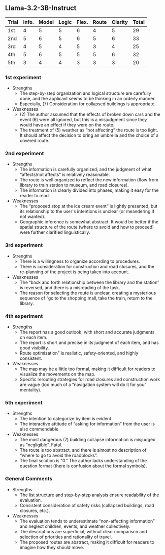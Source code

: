 ## Llama-3.2-3B-Instruct

| Trial | Info. | Model | Logic | Flex. | Route | Clarity | Total |
| --- | --- | --- | --- | --- | --- | --- | --- |
| 1st | 4 | 5 | 5 | 6 | 4 | 5 | 29 |
| 2nd | 5 | 6 | 5 | 6 | 5 | 6 | 33 |
| 3rd | 4 | 5 | 4 | 5 | 3 | 4 | 25 |
| 4th | 5 | 6 | 5 | 5 | 5 | 6 | 32 |
| 5th | 3 | 4 | 4 | 3 | 3 | 3 | 20 |

### 1st experiment

- Strengths
    - The step-by-step organization and logical structure are carefully done, and the applicant seems to be thinking in an orderly manner.
    - Especially, (7) Consideration for collapsed buildings is appropriate.
- Weaknesses
    - (2) The author assumed that the effects of broken down cars and the event (6) were all ignored, but this is a misjudgment since they would have an effect if they were on the route.
    - The treatment of (5) weather as “not affecting” the route is too light. It should affect the decision to bring an umbrella and the choice of a covered route.

### 2nd experiment

- Strengths
    - The information is carefully organized, and the judgment of what “affects/not affects” is relatively reasonable.
    - The route is well organized to reflect the new information (flow from library to train station to museum, and road closures).
    - The information is clearly divided into phases, making it easy for the reader to read.
- Weaknesses
    - The “proposed stop at the ice cream event” is lightly presented, but its relationship to the user's intentions is unclear (or meandering if not wanted).
    - Geographic inference is somewhat abstract. It would be better if the spatial structure of the route (where to avoid and how to proceed) were further clarified linguistically.

### 3rd experiment

- Strengths
    - There is a willingness to organize according to procedures.
    - There is consideration for construction and road closures, and the re-planning of the project is being taken into account.
- Weaknesses
    - The “back and forth relationship between the library and the station” is reversed, and there is a misreading of the task.
    - The reason for selecting the route is unclear, creating a mysterious sequence of “go to the shopping mall, take the train, return to the library.

### 4th experiment

- Strengths
    - The report has a good outlook, with short and accurate judgments on each item.
    - The report is short and precise in its judgment of each item, and has good visibility.
    - Route optimization” is realistic, safety-oriented, and highly consistent.
- Weaknesses
    - The map may be a little too formal, making it difficult for readers to visualize the movements on the map.
    - Specific rerouting strategies for road closures and construction work are vague (too much of a “navigation system will do it for you” mentality).

### 5th experiment

- Strengths
    - The intention to categorize by item is evident.
    - The interactive attitude of “asking for information” from the user is also commendable.
- Weaknesses
    - The most dangerous (7) building collapse information is misjudged as “negligible”. Fatal.
    - The route is too abstract, and there is almost no description of “where to go to avoid the roadblocks”.
    - The final solution is “0.” The author lacks understanding of the question format (there is confusion about the formal symbols).

### General Comments

- Strengths
    - The list structure and step-by-step analysis ensure readability of the evaluation.
    - Consistent consideration of safety risks (collapsed buildings, road closures, etc.).
- Weaknesses
    - The evaluation tends to underestimate “non-affecting information” and neglect children, events, and weather collectively.
    - The descriptions are superficial, without clear comparison and selection of priorities and rationality of travel.
    - The proposed routes are abstract, making it difficult for readers to imagine how they should move.